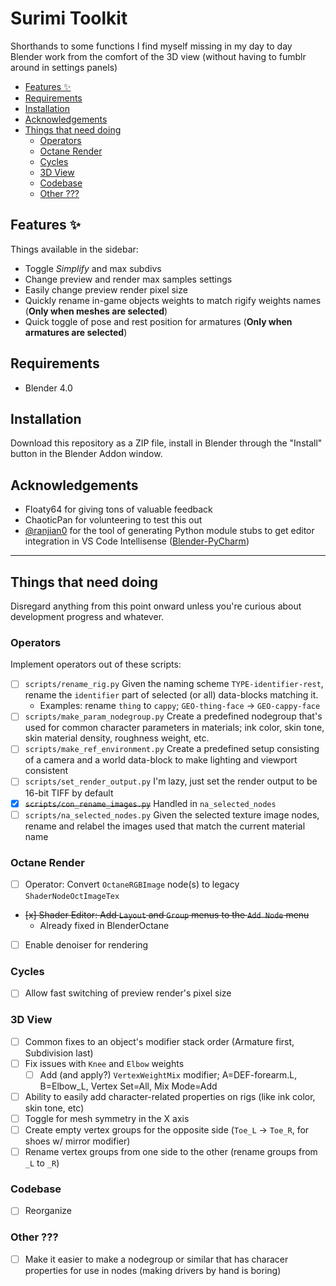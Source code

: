 # Surimi Toolkit

Shorthands to some functions I find myself missing in my day to day Blender work from the comfort of the 3D view (without having to fumblr around in settings panels)

- [Features ✨](#features-)
- [Requirements](#requirements)
- [Installation](#installation)
- [Acknowledgements](#acknowledgements)
- [Things that need doing](#things-that-need-doing)
  - [Operators](#operators)
  - [Octane Render](#octane-render)
  - [Cycles](#cycles)
  - [3D View](#3d-view)
  - [Codebase](#codebase)
  - [Other ???](#other-)

## Features ✨

Things available in the sidebar:

- Toggle _Simplify_ and max subdivs
- Change preview and render max samples settings
- Easily change preview render pixel size
- Quickly rename in-game objects weights to match rigify weights names (**Only when meshes are selected**)
- Quick toggle of pose and rest position for armatures (**Only when armatures are selected**)

## Requirements

- Blender 4.0

## Installation

Download this repository as a ZIP file, install in Blender through the "Install" button in the Blender Addon window.

## Acknowledgements

- Floaty64 for giving tons of valuable feedback
- ChaoticPan for volunteering to test this out
- [@ranjian0](https://github.com/ranjian0) for the tool of generating Python module stubs to get editor integration in VS Code Intellisense ([Blender-PyCharm](https://github.com/ranjian0/Blender-PyCharm))

---

## Things that need doing

Disregard anything from this point onward unless you're curious about development progress and whatever.

### Operators

Implement operators out of these scripts:

- [ ] `scripts/rename_rig.py` Given the naming scheme `TYPE-identifier-rest`, rename the `identifier` part of selected (or all) data-blocks matching it.
  - Examples: rename `thing` to `cappy`; `GEO-thing-face` → `GEO-cappy-face`
- [ ] `scripts/make_param_nodegroup.py` Create a predefined nodegroup that's used for common character parameters in materials; ink color, skin tone, skin material density, roughness weight, etc.
- [ ] `scripts/make_ref_environment.py` Create a predefined setup consisting of a camera and a world data-block to make lighting and viewport consistent
- [ ] `scripts/set_render_output.py` I'm lazy, just set the render output to be 16-bit TIFF by default
- [x] ~~`scripts/con_rename_images.py`~~ Handled in `na_selected_nodes`
- [ ] `scripts/na_selected_nodes.py` Given the selected texture image nodes, rename and relabel the images used that match the current material name

### Octane Render

- [ ] Operator: Convert `OctaneRGBImage` node(s) to legacy `ShaderNodeOctImageTex`
- ~~[x] Shader Editor: Add `Layout` and `Group` menus to the `Add Node` menu~~
  - Already fixed in BlenderOctane
- [ ] Enable denoiser for rendering

### Cycles

- [ ] Allow fast switching of preview render's pixel size

### 3D View

- [ ] Common fixes to an object's modifier stack order (Armature first, Subdivision last)
- [ ] Fix issues with `Knee` and `Elbow` weights
  - [ ] Add (and apply?) `VertexWeightMix` modifier; A=DEF-forearm.L, B=Elbow_L, Vertex Set=All, Mix Mode=Add
- [ ] Ability to easily add character-related properties on rigs (like ink color, skin tone, etc)
- [ ] Toggle for mesh symmetry in the X axis
- [ ] Create empty vertex groups for the opposite side (`Toe_L` -> `Toe_R`, for shoes w/ mirror modifier)
- [ ] Rename vertex groups from one side to the other (rename groups from `_L` to `_R`)

### Codebase

- [ ] Reorganize

### Other ???

- [ ] Make it easier to make a nodegroup or similar that has characer properties for use in nodes (making drivers by hand is boring)

